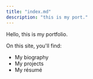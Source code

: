 ```yaml
---
title: "index.md"
description: "this is my port."
---
```


Hello, this is my portfolio.

On this site, you'll find:

* My biography
* My projects
* My résumé
